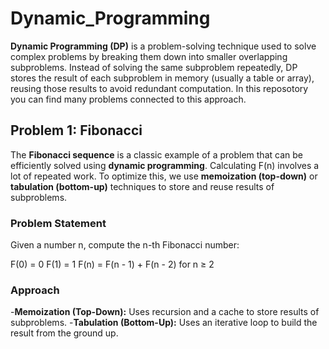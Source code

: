 # Dynamic_Programming
**Dynamic Programming (DP)** is a problem-solving technique used to solve complex problems by breaking them down into smaller overlapping subproblems. Instead of solving the same subproblem repeatedly, DP stores the result of each subproblem in memory (usually a table or array), reusing those results to avoid redundant computation.
In this reposotory you can find many problems connected to this approach.

## **Problem 1:** Fibonacci
The **Fibonacci sequence** is a classic example of a problem that can be efficiently solved using **dynamic programming**.
Calculating F(n) involves a lot of repeated work. To optimize this, we use **memoization (top-down)** or **tabulation (bottom-up)** techniques to store and reuse results of subproblems.

### **Problem Statement**
Given a number n, compute the n-th Fibonacci number:

F(0) = 0
F(1) = 1
F(n) = F(n - 1) + F(n - 2) for n ≥ 2

### **Approach**
-**Memoization (Top-Down):**
Uses recursion and a cache to store results of subproblems.
-**Tabulation (Bottom-Up):**
Uses an iterative loop to build the result from the ground up.



